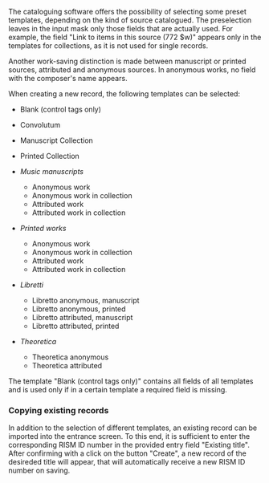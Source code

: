 The cataloguing software offers the possibility of selecting some preset templates, depending on the kind of source catalogued. The preselection leaves in the input mask only those fields that are actually used. For example, the field "Link to items in this source (772 $w)" appears only in the templates for collections, as it is not used for single records.

Another work-saving distinction is made between manuscript or printed sources, attributed and anonymous sources. In anonymous works, no field with the composer's name appears.

When creating a new record, the following templates can be selected:

- Blank (control tags only)
- Convolutum
- Manuscript Collection
- Printed Collection
- _Music manuscripts_

  - Anonymous work
  - Anonymous work in collection
  - Attributed work
  - Attributed work in collection
- _Printed works_

  - Anonymous work
  - Anonymous work in collection
  - Attributed work
  - Attributed work in collection
- _Libretti_

  - Libretto anonymous, manuscript
  - Libretto anonymous, printed
  - Libretto attributed, manuscript
  - Libretto attributed, printed
- _Theoretica_

  - Theoretica anonymous
  - Theoretica attributed

The template "Blank (control tags only)" contains all fields of all templates and is used only if in a certain template a required field is missing.

### Copying existing records 

In addition to the selection of different templates, an existing record can be imported into the entrance screen. To this end, it is sufficient to enter the corresponding RISM ID number in the provided entry field "Existing title". After confirming with a click on the button "Create", a new record of the desireded title will appear, that will automatically receive a new RISM ID number on saving.